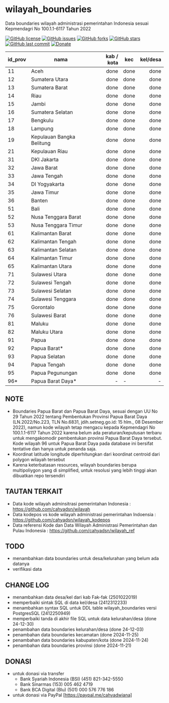 # wilayah_boundaries
Data boundaries wilayah administrasi pemerintahan Indonesia sesuai Kepmendagri No 100.1.1-6117 Tahun 2022

[![GitHub license](https://img.shields.io/badge/license-MIT-blue.svg)](LICENSE)
[![GitHub issues](https://img.shields.io/github/issues/cahyadsn/wilayah_boundaries.svg)](https://github.com/cahyadsn/wilayah_boundaries/issues)
[![GitHub forks](https://img.shields.io/github/forks/cahyadsn/wilayah_boundaries.svg)](https://github.com/cahyadsn/wilayah_boundaries/network)
[![GitHub stars](https://img.shields.io/github/stars/cahyadsn/wilayah_boundaries.svg)](https://github.com/cahyadsn/wilayah_boundaries/stargazers)
[![GitHub last commit](https://img.shields.io/github/last-commit/google/skia.svg?style=flat)]()
[![Donate](https://img.shields.io/badge/$-support-ff69b4.svg?style=flat)](https://paypal.me/cahyadwiana)

| id_prov | nama                      | kab / kota  | kec  | kel/desa |
|---------|---------------------------|------------:|------|---------:|
| 11      | Aceh                      |     done    | done |   done   |
| 12      | Sumatera Utara            |     done    | done |   done   |
| 13      | Sumatera Barat            |     done    | done |   done   |
| 14      | Riau                      |     done    | done |   done   |
| 15      | Jambi                     |     done    | done |   done   |
| 16      | Sumatera Selatan          |     done    | done |   done   |
| 17      | Bengkulu                  |     done    | done |   done   |
| 18      | Lampung                   |     done    | done |   done   |
| 19      | Kepulauan Bangka Belitung |     done    | done |   done   |
| 21      | Kepulauan Riau            |     done    | done |   done   |
| 31      | DKI Jakarta               |     done    | done |   done   |
| 32      | Jawa Barat                |     done    | done |   done   |
| 33      | Jawa Tengah               |     done    | done |   done   |
| 34      | DI Yogyakarta             |     done    | done |   done   |
| 35      | Jawa Timur                |     done    | done |   done   |
| 36      | Banten                    |     done    | done |   done   |
| 51      | Bali                      |     done    | done |   done   |
| 52      | Nusa Tenggara Barat       |     done    | done |   done   |
| 53      | Nusa Tenggara Timur       |     done    | done |   done   |
| 61      | Kalimantan Barat          |     done    | done |   done   |
| 62      | Kalimantan Tengah         |     done    | done |   done   |
| 63      | Kalimantan Selatan        |     done    | done |   done   |
| 64      | Kalimantan Timur          |     done    | done |   done   |
| 65      | Kalimantan Utara          |     done    | done |   done   |
| 71      | Sulawesi Utara            |     done    | done |   done   |
| 72      | Sulawesi Tengah           |     done    | done |   done   |
| 73      | Sulawesi Selatan          |     done    | done |   done   |
| 74      | Sulawesi Tenggara         |     done    | done |   done   |
| 75      | Gorontalo                 |     done    | done |   done   |
| 76      | Sulawesi Barat            |     done    | done |   done   |
| 81      | Maluku                    |     done    | done |   done   |
| 82      | Maluku Utara              |     done    | done |   done   |
| 91      | Papua                     |     done    | done |   done   |
| 92      | Papua Barat*              |     done    | done |   done   |
| 93      | Papua Selatan             |     done    | done |   done   |
| 94      | Papua Tengah              |     done    | done |   done   |
| 95      | Papua Pegunungan          |     done    | done |   done   |
| 96*     | Papua Barat Daya*         |       -     |   -  |    -     |

## NOTE
* Boundaries Papua Barat dan Papua Barat Daya, sesuai dengan UU No 29 Tahun 2022 tentang Pembentukan Provinsi Papua Barat Daya (LN.2022/No.223, TLN No.6831, jdih.setneg.go.id: 15 hlm., 08 Desember 2022), namun kode wilayah tetap mengacu kepada Kepmendagri No 100.1.1-6117 Tahun 2022 karena belum ada peraturan/keputusan terbaru untuk mengakomodir pembentukan provinsi Papua Barat Daya tersebut. Kode wilayah 96 untuk Papua Barat Daya pada database ini bersifat tentative dan hanya untuk penanda saja.
* Koordinat latitude longitude diperhitungkan dari koordinat centroid dari polygon wilayah tersebut
* Karena keterbatasan resources, wilayah boundaries berupa multipoliygon yang di simplified, untuk resolusi yang lebih tinggi akan dibuatkan repo tersendiri

## TAUTAN TERKAIT
- Data kode wilayah adminsitrasi pemerintahan Indonesia : https://github.com/cahyadsn/wilayah
- Data kodepos vs kode wilayah administrasi pemerintahan Indoensia : https://github.com/cahyadsn/wilayah_kodepos
- Data referensi Kode dan Data Wilayah Administrasi Pemerintahan dan Pulau Indonesia : https://github.com/cahyadsn/wilayah_ref

## TODO
- menambahkan data boundaries untuk desa/kelurahan yang belum ada datanya
- verifikasi data

## CHANGE LOG
- menambahkan data desa/kel dari kab Fak-fak (2501022019)
- memperbaiki sintak SQL di data kel/desa (2412312233)
- menambahkan syntax SQL untuk DDL table wilayah_boundaries versi PostgresSQL (2412250949)
- memperbaiki tanda di akhir file SQL untuk data kelurahan/desa  (done 24-12-30)
- penambahan data boundaries kelurahan/desa (done 24-12-03)
- penambahan data boundaries kecamatan (done 2024-11-25)
- penambahan data boundaries kabupaten/kota (done 2024-11-24)
- penambahan data boundaries provinsi (done 2024-11-21)

## DONASI
- untuk donasi via transfer
    - Bank Syariah Indonesia (BSI) (451) 821-342-5550
    - Bank Sinarmas (153) 005 462 4719
    - Bank BCA Digital (Blu) (501) 000 576 776 186
- untuk donasi via PayPal [https://paypal.me/cahyadwiana]

